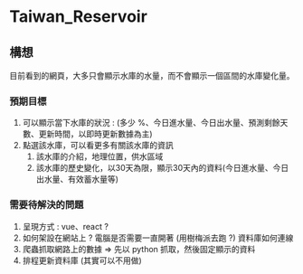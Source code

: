 # Taiwan_Reservoir

## 構想
目前看到的網頁，大多只會顯示水庫的水量，而不會顯示一個區間的水庫變化量。

### 預期目標
1. 可以顯示當下水庫的狀況 : (多少 %、今日進水量、今日出水量、預測剩餘天數、更新時間，以即時更新數據為主)
2. 點選該水庫，可以看更多有關該水庫的資訊
   1. 該水庫的介紹，地理位置，供水區域
   2. 該水庫的歷史變化，以30天為限，顯示30天內的資料(今日進水量、今日出水量、有效蓄水量等)

### 需要待解決的問題
1. 呈現方式 : vue、react ?
2. 如何架設在網站上 ? 電腦是否需要一直開著 (用樹梅派去跑 ?) 資料庫如何連線 
3. 爬蟲抓取網路上的數據  => 先以 python 抓取，然後固定顯示的資料
4. 排程更新資料庫 (其實可以不用做)
